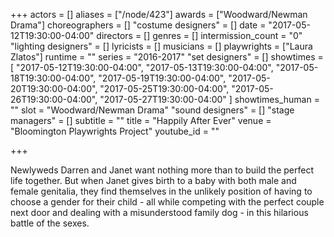 +++
actors = []
aliases = ["/node/423"]
awards = ["Woodward/Newman Drama"]
choreographers = []
"costume designers" = []
date = "2017-05-12T19:30:00-04:00"
directors = []
genres = []
intermission_count = "0"
"lighting designers" = []
lyricists = []
musicians = []
playwrights = ["Laura Zlatos"]
runtime = ""
series = "2016-2017"
"set designers" = []
showtimes = [
    "2017-05-12T19:30:00-04:00",
    "2017-05-13T19:30:00-04:00",
    "2017-05-18T19:30:00-04:00",
    "2017-05-19T19:30:00-04:00",
    "2017-05-20T19:30:00-04:00",
    "2017-05-25T19:30:00-04:00",
    "2017-05-26T19:30:00-04:00",
    "2017-05-27T19:30:00-04:00"
]
showtimes_human = ""
slot = "Woodward/Newman Drama"
"sound designers" = []
"stage managers" = []
subtitle = ""
title = "Happily After Ever"
venue = "Bloomington Playwrights Project"
youtube_id = ""

+++

Newlyweds Darren and Janet want nothing more than to build the perfect life together. But when Janet gives birth to a baby with both male and female genitalia, they find themselves in the unlikely position of having to choose a gender for their child - all while competing with the perfect couple next door and dealing with a misunderstood family dog - in this hilarious battle of the sexes.
